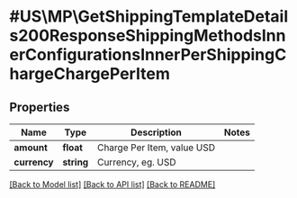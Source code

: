 # #US\MP\GetShippingTemplateDetails200ResponseShippingMethodsInnerConfigurationsInnerPerShippingChargeChargePerItem

## Properties

Name | Type | Description | Notes
------------ | ------------- | ------------- | -------------
**amount** | **float** | Charge Per Item, value USD |
**currency** | **string** | Currency, eg. USD |


[[Back to Model list]](../) [[Back to API list]](../../Api/US/MP) [[Back to README]](../../README.md)
